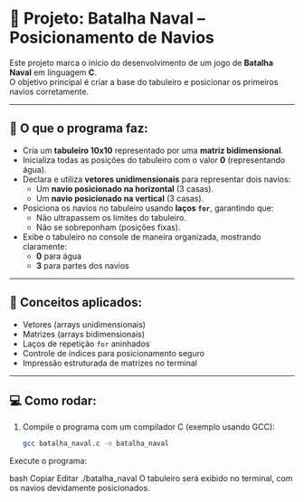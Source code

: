 # 🚢 Projeto: **Batalha Naval – Posicionamento de Navios**

Este projeto marca o início do desenvolvimento de um jogo de **Batalha Naval** em linguagem **C**.  
O objetivo principal é criar a base do tabuleiro e posicionar os primeiros navios corretamente.

---

## 🎯 O que o programa faz:

- Cria um **tabuleiro 10x10** representado por uma **matriz bidimensional**.
- Inicializa todas as posições do tabuleiro com o valor **0** (representando água).
- Declara e utiliza **vetores unidimensionais** para representar dois navios:
  - Um **navio posicionado na horizontal** (3 casas).
  - Um **navio posicionado na vertical** (3 casas).
- Posiciona os navios no tabuleiro usando **laços `for`**, garantindo que:
  - Não ultrapassem os limites do tabuleiro.
  - Não se sobreponham (posições fixas).
- Exibe o tabuleiro no console de maneira organizada, mostrando claramente:
  - **0** para água
  - **3** para partes dos navios

---

## 🧠 Conceitos aplicados:

- Vetores (arrays unidimensionais)
- Matrizes (arrays bidimensionais)
- Laços de repetição `for` aninhados
- Controle de índices para posicionamento seguro
- Impressão estruturada de matrizes no terminal

---

## 💻 Como rodar:

1. Compile o programa com um compilador C (exemplo usando GCC):

   ```bash
   gcc batalha_naval.c -o batalha_naval
Execute o programa:

bash
Copiar
Editar
./batalha_naval
O tabuleiro será exibido no terminal, com os navios devidamente posicionados.

